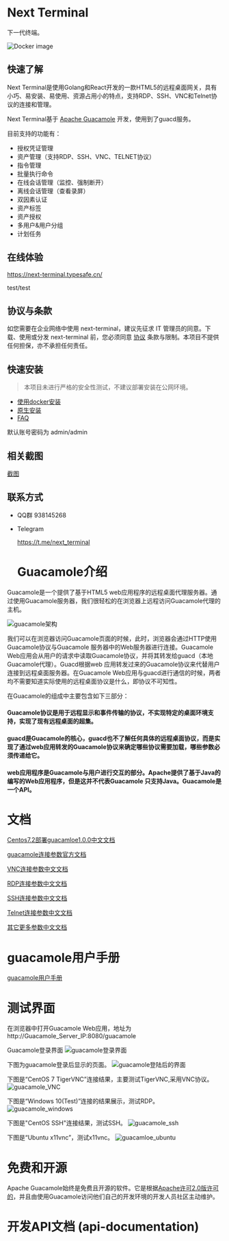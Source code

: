 # Next Terminal

下一代终端。

![Docker image](https://github.com/dushixiang/next-terminal/workflows/Docker%20image/badge.svg?branch=master)

## 快速了解

Next Terminal是使用Golang和React开发的一款HTML5的远程桌面网关，具有小巧、易安装、易使用、资源占用小的特点，支持RDP、SSH、VNC和Telnet协议的连接和管理。

Next Terminal基于 [Apache Guacamole](https://guacamole.apache.org/) 开发，使用到了guacd服务。

目前支持的功能有：

- 授权凭证管理
- 资产管理（支持RDP、SSH、VNC、TELNET协议）
- 指令管理
- 批量执行命令
- 在线会话管理（监控、强制断开）
- 离线会话管理（查看录屏）
- 双因素认证
- 资产标签
- 资产授权
- 多用户&用户分组
- 计划任务

## 在线体验

https://next-terminal.typesafe.cn/

test/test

## 协议与条款

如您需要在企业网络中使用 next-terminal，建议先征求 IT 管理员的同意。下载、使用或分发 next-terminal 前，您必须同意 [协议](./LICENSE) 条款与限制。本项目不提供任何担保，亦不承担任何责任。

## 快速安装

> 本项目未进行严格的安全性测试，不建议部署安装在公网环境。

- [使用docker安装](docs/install-docker.md)
- [原生安装](docs/install-naive.md)
- [FAQ](docs/faq.md)

默认账号密码为 admin/admin

## 相关截图

[截图](docs/screenshot.md)

## 联系方式

- QQ群 938145268

- Telegram

  https://t.me/next_terminal
  
  
  # Guacamole介绍

Guacamole是一个提供了基于HTML5 web应用程序的远程桌面代理服务器。通过使用Guacamole服务器，我们很轻松的在浏览器上远程访问Guacamole代理的主机。

![guacamole架构](https://github.com/TelDragon/guacamole/blob/master/docs/_static/img/guac-arch.png?raw=true)

我们可以在浏览器访问Guacamole页面的时候，此时，浏览器会通过HTTP使用Guacamole协议与Guacamole 服务器中的Web服务器进行连接。Guacamole Web应用会从用户的请求中读取Guacamole协议，并将其转发给guacd（本地Guacamole代理）。Guacd根据web 应用转发过来的Guacamole协议来代替用户连接到远程桌面服务器。在Guacamole Web应用与guacd进行通信的时候，两者均不需要知道实际使用的远程桌面协议是什么，即协议不可知性。

在Guacamole的组成中主要包含如下三部分：

#### Guacamole协议是用于远程显示和事件传输的协议，不实现特定的桌面环境支持，实现了现有远程桌面的超集。
#### guacd是Guacamole的核心，guacd也不了解任何具体的远程桌面协议，而是实现了通过web应用转发的Guacamole协议来确定哪些协议需要加载，哪些参数必须传递给它。
#### web应用程序是Guacamole与用户进行交互的部分。Apache提供了基于Java的编写的Web应用程序，但是这并不代表Guacamole 只支持Java。Guacamole是一个API。
# 文档
[Centos7.2部署guacamloe1.0.0中文文档](https://github.com/TelDragon/guacamole/blob/master/docs/Centos7.2_deploy_guacamole1.0.0_zh.md)

[guacamole连接参数官方文档](http://guacamole.apache.org/doc/gug/configuring-guacamole.html)

[VNC连接参数中文文档](https://github.com/TelDragon/guacamole/blob/master/docs/%E9%85%8D%E7%BD%AE%E9%93%BE%E6%8E%A5VNC%E5%8F%82%E6%95%B0_zh.md)

[RDP连接参数中文文档](https://github.com/TelDragon/guacamole/blob/master/docs/%E9%85%8D%E7%BD%AE%E9%93%BE%E6%8E%A5RDP%E5%8F%82%E6%95%B0_zh.md)

[SSH连接参数中文文档](https://github.com/TelDragon/guacamole/blob/master/docs/%E9%85%8D%E7%BD%AE%E9%93%BE%E6%8E%A5SSH%E5%8F%82%E6%95%B0_zh.md)

[Telnet连接参数中文文档](https://github.com/TelDragon/guacamole/blob/master/docs/%E9%85%8D%E7%BD%AE%E9%93%BE%E6%8E%A5Telnet%E5%8F%82%E6%95%B0_zh.md)

[其它更多参数中文文档](https://github.com/TelDragon/guacamole/blob/master/docs/%E5%85%B6%E4%BB%96%E6%9B%B4%E5%A4%9A%E5%8F%82%E6%95%B0%E9%85%8D%E7%BD%AE_zh.md)

# guacamole用户手册
[guacamole用户手册](https://github.com/TelDragon/guacamole/blob/master/docs/gug/Manual.md)

# 测试界面

在浏览器中打开Guacamole Web应用，地址为http://Guacamole_Server_IP:8080/guacamole

Guacamole登录界面
![guacamole登录界面](https://github.com/TelDragon/guacamole/blob/master/docs/_static/img/Guacamole00.png?raw=true)

下图为guacamole登录后显示的页面。
![guacamole登陆后的界面](https://github.com/TelDragon/guacamole/blob/master/docs/_static/img/Guacamole01.png?raw=true)

下图是“CentOS 7 TigerVNC”连接结果，主要测试TigerVNC,采用VNC协议。
![guacamole_VNC](https://github.com/TelDragon/guacamole/blob/master/docs/_static/img/Guacamole02.png?raw=true)

下图是“Windows 10(Test)”连接的结果展示，测试RDP。
![guacamole_windows](https://github.com/TelDragon/guacamole/blob/master/docs/_static/img/Guacamole03.png?raw=true)

下图是"CentOS SSH"连接结果，测试SSH。
![guacamole_ssh](https://github.com/TelDragon/guacamole/blob/master/docs/_static/img/Guacamole04.png?raw=true)

下图是“Ubuntu x11vnc”，测试x11vnc。
![guacamloe_ubuntu](https://github.com/TelDragon/guacamole/blob/master/docs/_static/img/Guacamole05.png?raw=true)


# 免费和开源
Apache Guacamole始终是免费且开源的软件。它是根据[Apache许可2.0版许可的](http://www.apache.org/licenses/LICENSE-2.0)，并且由使用Guacamole访问他们自己的开发环境的开发人员社区主动维护。

# 开发API文档 (api-documentation)
